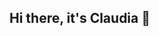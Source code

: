 ## Hi there, it's Claudia 👋

<!--
**cuxuflux/cuxuflux** is a ✨ _special_ ✨ repository because its `README.md` (this file) appears on your GitHub profile.

Biology student currently learning how to code.<br/>
